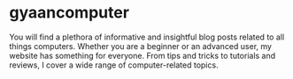 # gyaancomputer
You will find a plethora of informative and insightful blog posts related to all things computers. Whether you are a beginner or an advanced user, my website has something for everyone. From tips and tricks to tutorials and reviews, I cover a wide range of computer-related topics.
